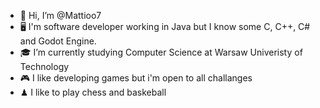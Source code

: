 - 👋 Hi, I’m @Mattioo7
- 🖥 I'm software developer working in Java but I know some C, C++, C# and Godot Engine.
- 🎓 I’m currently studying Computer Science at Warsaw Univeristy of Technology
- 🎮 I like developing games but i'm open to all challanges
- ♟	 I like to play chess and baskeball

<!---
Mattioo7/Mattioo7 is a ✨ special ✨ repository because its `README.md` (this file) appears on your GitHub profile.
You can click the Preview link to take a look at your changes.
--->
